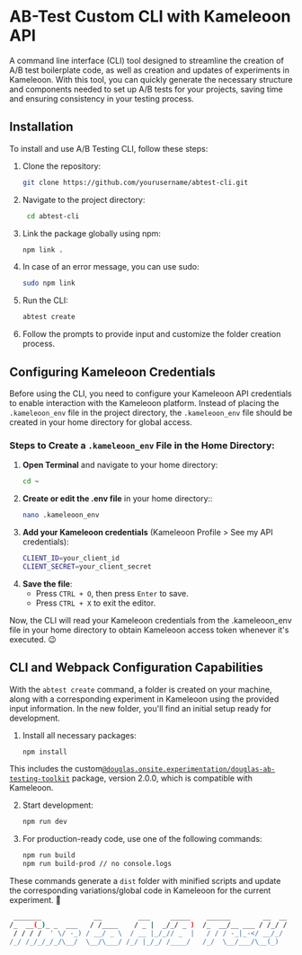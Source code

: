 # AB-Test Custom CLI with Kameleoon API

A command line interface (CLI) tool designed to streamline the creation of A/B test boilerplate code, as well as creation and updates of experiments in Kameleoon. With this tool, you can quickly generate the necessary structure and components needed to set up A/B tests for your projects, saving time and ensuring consistency in your testing process.

## Installation

To install and use A/B Testing CLI, follow these steps:

1. Clone the repository:
   ```bash
   git clone https://github.com/yourusername/abtest-cli.git

2. Navigate to the project directory:
   ```bash
    cd abtest-cli

3. Link the package globally using npm:
   ```bash
   npm link .
   
4. In case of an error message, you can use sudo:
   ```bash
   sudo npm link

5. Run the CLI:
   ```bash
   abtest create

6. Follow the prompts to provide input and customize the folder creation process.

## Configuring Kameleoon Credentials

Before using the CLI, you need to configure your Kameleoon API credentials to enable interaction with the Kameleoon platform. Instead of placing the `.kameleoon_env` file in the project directory, the `.kameleoon_env` file should be created in your home directory for global access.

### Steps to Create a `.kameleoon_env` File in the Home Directory:

1. **Open Terminal** and navigate to your home directory:
   ```bash
   cd ~

2. **Create or edit the .env file** in your home directory::
   ```bash
   nano .kameleoon_env

3. **Add your Kameleoon credentials** (Kameleoon Profile > See my API credentials):
   ```bash
   CLIENT_ID=your_client_id
   CLIENT_SECRET=your_client_secret

4. **Save the file**:
   - Press `CTRL + O`, then press `Enter` to save.
   - Press `CTRL + X` to exit the editor.

Now, the CLI will read your Kameleoon credentials from the .kameleoon_env file in your home directory to obtain Kameleoon access token whenever it's executed. 😉


## CLI and Webpack Configuration Capabilities

With the `abtest create` command, a folder is created on your machine, along with a corresponding experiment in Kameleoon using the provided input information. In the new folder, you'll find an initial setup ready for development.

1. Install all necessary packages:
   ```bash
   npm install

This includes the custom[`@douglas.onsite.experimentation/douglas-ab-testing-toolkit`](https://www.npmjs.com/package/@douglas.onsite.experimentation/douglas-ab-testing-toolkit) package, version 2.0.0, which is compatible with Kameleoon.

2. Start development:
    ```bash
    npm run dev

3. For production-ready code, use one of the following commands:
    ```bash
    npm run build
    npm run build-prod // no console.logs

These commands generate a `dist` folder with minified scripts and update the corresponding variations/global code in Kameleoon for the current experiment. 🚀


```bash
 _______             __         ___     _____    ______        __  __
/_  __(_)_ _  ___   / /____    / _ |  _/_/ _ )  /_  __/__ ___ / /_/ /
 / / / /  ' \/ -_) / __/ _ \  / __ |_/_// _  |   / / / -_|_-</ __/_/ 
/_/ /_/_/_/_/\__/  \__/\___/ /_/ |_/_/ /____/   /_/  \__/___/\__(_)  